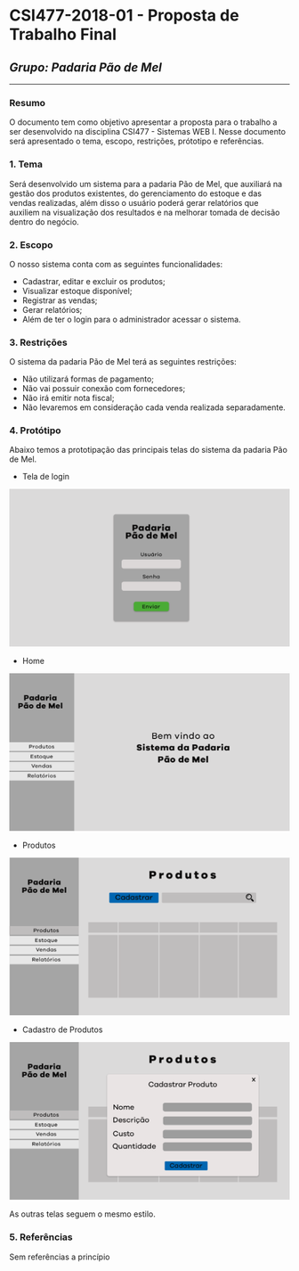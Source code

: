 # **CSI477-2018-01 - Proposta de Trabalho Final**
## *Grupo: Padaria Pão de Mel*

--------------

<!-- Descrever um resumo sobre o trabalho. -->

### Resumo
O documento tem como objetivo apresentar a proposta para o trabalho a ser desenvolvido na disciplina CSI477 - Sistemas WEB I. Nesse documento será apresentado o tema, escopo, restrições, prótotipo e referências.

<!-- Apresentar o tema. -->
### 1. Tema
Será desenvolvido um sistema para a padaria Pão de Mel, que auxiliará na gestão dos produtos existentes, do gerenciamento do estoque e das vendas realizadas, além disso o usuário poderá gerar relatórios que auxiliem na visualização dos resultados e na melhorar tomada de decisão dentro do negócio. 

<!-- Descrever e limitar o escopo da aplicação. -->
### 2. Escopo
O nosso sistema conta com as seguintes funcionalidades:

* Cadastrar, editar e excluir os produtos;
* Visualizar estoque disponível; 
* Registrar as vendas;
* Gerar relatórios;
* Além de ter o login para o administrador acessar o sistema.
<!-- Apresentar restrições de funcionalidades e de escopo. -->
### 3. Restrições
O sistema da padaria Pão de Mel terá as seguintes restrições:

* Não utilizará formas de pagamento;
* Não vai possuir conexão com fornecedores;
* Não irá emitir nota fiscal;
* Não levaremos em consideração cada venda realizada separadamente.



<!-- Construir alguns protótipos para a aplicação, disponibilizá-los no Github e descrever o que foi considerado. //-->
### 4. Protótipo
Abaixo temos a prototipação das principais telas do sistema da padaria Pão de Mel.

* Tela de login

![Login](https://github.com/UFOP-CSI477/2018-01-trabalho-final-padaria_pao_de_mel/blob/master/prototipo/prototipopadariapaodemelPrancheta-1.png)

* Home

![Home](https://github.com/UFOP-CSI477/2018-01-trabalho-final-padaria_pao_de_mel/blob/master/prototipo/prototipopadariapaodemelPrancheta-2.png)

* Produtos

![Produtos](https://github.com/UFOP-CSI477/2018-01-trabalho-final-padaria_pao_de_mel/blob/master/prototipo/prototipopadariapaodemelPrancheta-3.png)

* Cadastro de Produtos

![Cadastro de Produtos](https://github.com/UFOP-CSI477/2018-01-trabalho-final-padaria_pao_de_mel/blob/master/prototipo/prototipopadariapaodemelPrancheta-4.png)

As outras telas seguem o mesmo estilo.



### 5. Referências
Sem referências a princípio
